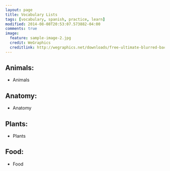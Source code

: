 ```yaml
---
layout: page
title: Vocabulary Lists
tags: [vocabulary, spanish, practice, learn]
modified: 2014-08-08T20:53:07.573882-04:00
comments: true
image:
  feature: sample-image-2.jpg
  credit: WeGraphics
  creditlink: http://wegraphics.net/downloads/free-ultimate-blurred-background-pack/
---
```


## Animals:
* Animals

## Anatomy:
* Anatomy

## Plants:
* Plants

## Food:
* Food
